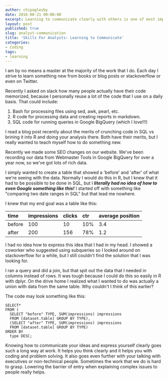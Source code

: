 ```yaml
---
author: chipoglesby
date: 2016-08-21 00:00:00
excerpt: Learning to communicate clearly with others is one of most important skills to have.
layout: post
published: true
slug: analyst-communication
title: 'Skills For Analysts: Learning to Communicate'
categories:
- Coding
tags:
- learning
---
```


I am by no means a master at the majority of the work that I do. Each day I strive to learn something new from  books or blog posts or stackoverflow or even on Twitter.

Recently I asked on slack how many people actually have their code memorized, because I personally reuse a lot of the code that I use on a daily basis. That could include:

1. Bash for processing files using sed, awk, pearl, etc.
2. R code for processing data and creating reports in markdown.
3. SQL code for running queries in Google BigQuery (which I love!!!)

I read a blog post recently about the merits of crunching code in SQL vs brining it into R and doing your analysis there. Both have their merits, but I really wanted to teach myself how to do something new.

Recently we made some SEO changes on our website. We've been recording our data from Webmaster Tools in Google BigQuery for over a year now, so we've got lots of rich data.

I simply wanted to create a table that showed a 'before' and 'after' of what we're seeing with the data. Normally I would do this in R, but I knew that it had to be possible to be done in SQL, but I ***literally had no idea of how to even Google something like this!*** I started off with something like "comparing two date ranges in SQL" but that lead me nowhere.

I knew that my end goal was a table like this:

| time | impressions | clicks | ctr | average position |
|:-----|:-----|:-----|:-----|:-----|
| before | 100 | 10 | 10% | 3.4 |
| after | 200 | 156 | 78% | 1.2 |

I had no idea how to express this idea that I had in my head. I showed a coworker who suggested using subqueries so I looked around on stackoverflow for a while, but I still couldn't find the solution that I was looking for.

I ran a query and did a join, but that spit out the data that I needed in columns instead of rows. It was tough because I could do this so easily in R with dplyr. On the drive home I realized what I wanted to do was actually a union with data from the same table. Why couldn't I think of this earlier?

The code may look something like this:

````
SELECT*
FROM (
  SELECT "before" TYPE, SUM(impressions) impressions
  FROM [dataset.table] GROUP BY TYPE),
  (SELECT "after" TYPE, SUM(impressions) impressions
  FROM [dataset.table] GROUP BY TYPE)
ORDER BY
  type DESC;
````

Knowing how to communicate your ideas and express yourself clearly goes such a long way at work. It helps you think clearly and it helps you with coding and problem solving. It also goes even further with your talking with executives or non-technical people. Sometimes the work that we do is hard to grasp. Lowering the barrier of entry when explaining complex issues to people really helps.
